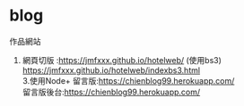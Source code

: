 # blog
作品網站
1. 網頁切版 :https://jmfxxx.github.io/hotelweb/
          (使用bs3) https://jmfxxx.github.io/hotelweb/indexbs3.html   
3.使用Node+
  留言版:https://chienblog99.herokuapp.com/         
  留言版後台:https://chienblog99.herokuapp.com/ 
  
   
